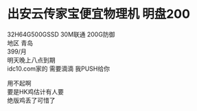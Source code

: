 # 出安云传家宝便宜物理机  明盘200


32H64G500GSSD 30M联通 200G防御<br />
地区 青岛<br />
399/月 <br />
明天晚上八点到期<br />
idc10.com家的 需要滴滴 我PUSH给你<br />


用不起啊<br />
要是HK鸡估计有人要<br />
绝版鸡丢了可惜了
